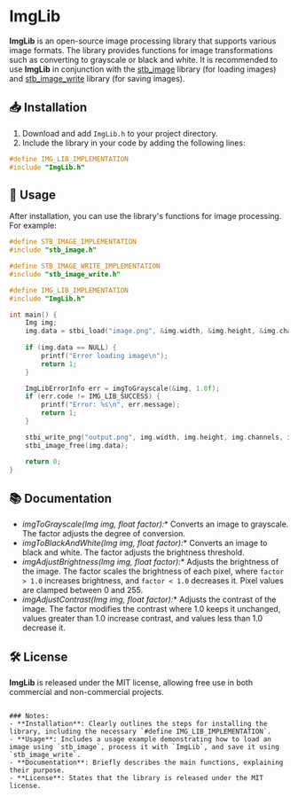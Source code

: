 # ImgLib

**ImgLib** is an open-source image processing library that supports various image formats. The library provides functions for image transformations such as converting to grayscale or black and white. It is recommended to use **ImgLib** in conjunction with the [stb_image](https://github.com/nothings/stb) library (for loading images) and [stb_image_write](https://github.com/nothings/stb) library (for saving images).

## 📥 Installation

1. Download and add `ImgLib.h` to your project directory.
2. Include the library in your code by adding the following lines:

```c
#define IMG_LIB_IMPLEMENTATION
#include "ImgLib.h"
```

## 🚀 Usage

After installation, you can use the library's functions for image processing. For example:

```c
#define STB_IMAGE_IMPLEMENTATION
#include "stb_image.h"

#define STB_IMAGE_WRITE_IMPLEMENTATION
#include "stb_image_write.h"

#define IMG_LIB_IMPLEMENTATION
#include "ImgLib.h"

int main() {
    Img img;
    img.data = stbi_load("image.png", &img.width, &img.height, &img.channels, 0);
    
    if (img.data == NULL) {
        printf("Error loading image\n");
        return 1;
    }

    ImgLibErrorInfo err = imgToGrayscale(&img, 1.0f);
    if (err.code != IMG_LIB_SUCCESS) {
        printf("Error: %s\n", err.message);
        return 1;
    }

    stbi_write_png("output.png", img.width, img.height, img.channels, img.data, img.width * img.channels);
    stbi_image_free(img.data);

    return 0;
}
```

## 📚 Documentation

- **imgToGrayscale(Img* img, float factor):** Converts an image to grayscale. The factor adjusts the degree of conversion.
- **imgToBlackAndWhite(Img* img, float factor):** Converts an image to black and white. The factor adjusts the brightness threshold.
- **imgAdjustBrightness(Img* img, float factor):** Adjusts the brightness of the image. The factor scales the brightness of each pixel, where `factor > 1.0` increases brightness, and `factor < 1.0` decreases it. Pixel values are clamped between 0 and 255.
- **imgAdjustContrast(Img* img, float factor):** Adjusts the contrast of the image. The factor modifies the contrast where 1.0 keeps it unchanged, values greater than 1.0 increase contrast, and values less than 1.0 decrease it.

## 🛠 License

**ImgLib** is released under the MIT license, allowing free use in both commercial and non-commercial projects.

```

### Notes:
- **Installation**: Clearly outlines the steps for installing the library, including the necessary `#define IMG_LIB_IMPLEMENTATION`.
- **Usage**: Includes a usage example demonstrating how to load an image using `stb_image`, process it with `ImgLib`, and save it using `stb_image_write`.
- **Documentation**: Briefly describes the main functions, explaining their purpose.
- **License**: States that the library is released under the MIT license.
